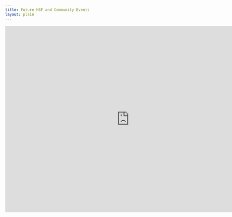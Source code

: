 ```yaml
---
title: Future HSF and Community Events
layout: plain
---
```


<iframe src="https://calendar.google.com/calendar/embed?mode=AGENDA&amp;height=600&amp;wkst=1&amp;bgcolor=%23FFFFFF&amp;src=e4v33e1a1drbncdle1n03ahpcs%40group.calendar.google.com&amp;color=%23865A5A&amp;ctz=Europe%2FZurich" style="border-width:0" width="800" height="600" frameborder="0" scrolling="no"></iframe>

